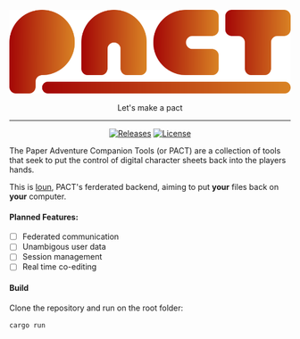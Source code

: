 <div align="center">

![Banner for PACT](assets/pact-banner-transparent.svg)

Let's make a pact

---

[![Releases](https://img.shields.io/github/v/release/pactmd/ioun)](https://github.com/pactmd/ioun/releases)
[![License](https://img.shields.io/github/license/pactmd/ioun)](LICENSE)

</div>

The Paper Adventure Companion Tools (or PACT) are a collection of tools that seek to put the control of digital character sheets back into the players hands.

This is [Ioun](https://forgottenrealms.fandom.com/wiki/Ioun_(deity)), PACT's ferderated backend, aiming to put **your** files back on **your** computer.

#### Planned Features:

- [ ] Federated communication
- [ ] Unambigous user data
- [ ] Session management
- [ ] Real time co-editing

#### Build

Clone the repository and run on the root folder:
```
cargo run
```